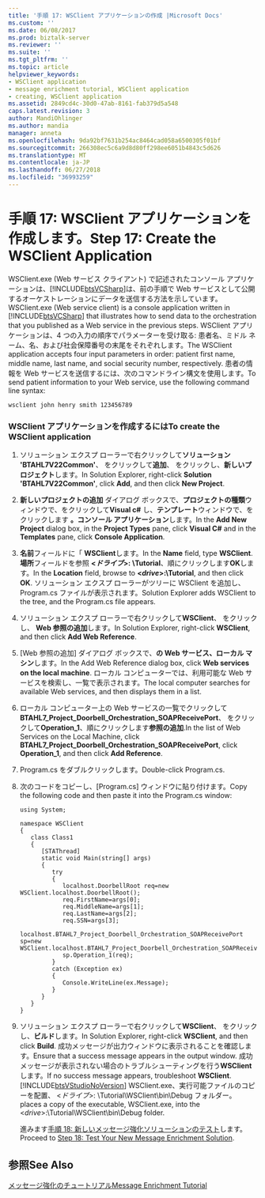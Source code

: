 ```yaml
---
title: '手順 17: WSClient アプリケーションの作成 |Microsoft Docs'
ms.custom: ''
ms.date: 06/08/2017
ms.prod: biztalk-server
ms.reviewer: ''
ms.suite: ''
ms.tgt_pltfrm: ''
ms.topic: article
helpviewer_keywords:
- WSClient application
- message enrichment tutorial, WSClient application
- creating, WSClient application
ms.assetid: 2849cd4c-30d0-47ab-8161-fab379d5a548
caps.latest.revision: 3
author: MandiOhlinger
ms.author: mandia
manager: anneta
ms.openlocfilehash: 9da92bf7631b254ac8464cad058a6500305f01bf
ms.sourcegitcommit: 266308ec5c6a9d8d80ff298ee6051b4843c5d626
ms.translationtype: MT
ms.contentlocale: ja-JP
ms.lasthandoff: 06/27/2018
ms.locfileid: "36993259"
---
```

# <a name="step-17-create-the-wsclient-application"></a><span data-ttu-id="85624-102">手順 17: WSClient アプリケーションを作成します。</span><span class="sxs-lookup"><span data-stu-id="85624-102">Step 17: Create the WSClient Application</span></span>
<span data-ttu-id="85624-103">WSClient.exe (Web サービス クライアント) で記述されたコンソール アプリケーションは、[!INCLUDE[btsVCSharp](../../includes/btsvcsharp-md.md)]は、前の手順で Web サービスとして公開するオーケストレーションにデータを送信する方法を示しています。</span><span class="sxs-lookup"><span data-stu-id="85624-103">WSClient.exe (Web service client) is a console application written in [!INCLUDE[btsVCSharp](../../includes/btsvcsharp-md.md)] that illustrates how to send data to the orchestration that you published as a Web service in the previous steps.</span></span> <span data-ttu-id="85624-104">WSClient アプリケーションは、4 つの入力の順序でパラメーターを受け取る: 患者名、ミドル ネーム、名、および社会保障番号の末尾をそれぞれします。</span><span class="sxs-lookup"><span data-stu-id="85624-104">The WSClient application accepts four input parameters in order: patient first name, middle name, last name, and social security number, respectively.</span></span> <span data-ttu-id="85624-105">患者の情報を Web サービスを送信するには、次のコマンドライン構文を使用します。</span><span class="sxs-lookup"><span data-stu-id="85624-105">To send patient information to your Web service, use the following command line syntax:</span></span>  
  
```  
wsclient john henry smith 123456789  
```  
  
### <a name="to-create-the-wsclient-application"></a><span data-ttu-id="85624-106">WSClient アプリケーションを作成するには</span><span class="sxs-lookup"><span data-stu-id="85624-106">To create the WSClient application</span></span>  
  
1. <span data-ttu-id="85624-107">ソリューション エクスプ ローラーで右クリックして**ソリューション 'BTAHL7V22Common'**、 をクリックして**追加**、 をクリックし、**新しいプロジェクト**します。</span><span class="sxs-lookup"><span data-stu-id="85624-107">In Solution Explorer, right-click **Solution 'BTAHL7V22Common'**, click **Add**, and then click **New Project**.</span></span>  
  
2. <span data-ttu-id="85624-108">**新しいプロジェクトの追加** ダイアログ ボックスで、**プロジェクトの種類**ウィンドウで、をクリックして**Visual c#** し、**テンプレート**ウィンドウで、をクリックします **。コンソール アプリケーション**します。</span><span class="sxs-lookup"><span data-stu-id="85624-108">In the **Add New Project** dialog box, in the **Project Types** pane, click **Visual C#** and in the **Templates** pane, click **Console Application**.</span></span>  
  
3. <span data-ttu-id="85624-109">**名前**フィールドに「 **WSClient**します。</span><span class="sxs-lookup"><span data-stu-id="85624-109">In the **Name** field, type **WSClient**.</span></span> <span data-ttu-id="85624-110">**場所**フィールドを参照 **\<*ドライブ*\>: \Tutorial**、順にクリックします**OK**します。</span><span class="sxs-lookup"><span data-stu-id="85624-110">In the **Location** field, browse to **\<*drive*\>:\Tutorial**, and then click **OK**.</span></span> <span data-ttu-id="85624-111">ソリューション エクスプ ローラーがツリーに WSClient を追加し、Program.cs ファイルが表示されます。</span><span class="sxs-lookup"><span data-stu-id="85624-111">Solution Explorer adds WSClient to the tree, and the Program.cs file appears.</span></span>  
  
4. <span data-ttu-id="85624-112">ソリューション エクスプ ローラーで右クリックして**WSClient**、 をクリックし、 **Web 参照の追加**します。</span><span class="sxs-lookup"><span data-stu-id="85624-112">In Solution Explorer, right-click **WSClient**, and then click **Add Web Reference**.</span></span>  
  
5. <span data-ttu-id="85624-113">[Web 参照の追加] ダイアログ ボックスで、**の Web サービス、ローカル マシン**します。</span><span class="sxs-lookup"><span data-stu-id="85624-113">In the Add Web Reference dialog box, click **Web services on the local machine**.</span></span> <span data-ttu-id="85624-114">ローカル コンピューターでは、利用可能な Web サービスを検索し、一覧で表示されます。</span><span class="sxs-lookup"><span data-stu-id="85624-114">The local computer searches for available Web services, and then displays them in a list.</span></span>  
  
6. <span data-ttu-id="85624-115">ローカル コンピューター上の Web サービスの一覧でクリックして**BTAHL7_Project_Doorbell_Orchestration_SOAPReceivePort**、 をクリックして**Operation_1**、順にクリックします**参照の追加**.</span><span class="sxs-lookup"><span data-stu-id="85624-115">In the list of Web Services on the Local Machine, click **BTAHL7_Project_Doorbell_Orchestration_SOAPReceivePort**, click **Operation_1**, and then click **Add Reference**.</span></span>  
  
7. <span data-ttu-id="85624-116">Program.cs をダブルクリックします。</span><span class="sxs-lookup"><span data-stu-id="85624-116">Double-click Program.cs.</span></span>  
  
8. <span data-ttu-id="85624-117">次のコードをコピーし、[Program.cs] ウィンドウに貼り付けます。</span><span class="sxs-lookup"><span data-stu-id="85624-117">Copy the following code and then paste it into the Program.cs window:</span></span>  
  
   ```  
   using System;  
  
   namespace WSClient  
   {  
      class Class1  
      {  
         [STAThread]  
         static void Main(string[] args)  
         {  
            try   
            {  
               localhost.DoorbellRoot req=new WSClient.localhost.DoorbellRoot();  
               req.FirstName=args[0];  
               req.MiddleName=args[1];  
               req.LastName=args[2];  
               req.SSN=args[3];  
               localhost.BTAHL7_Project_Doorbell_Orchestration_SOAPReceivePort sp=new WSClient.localhost.BTAHL7_Project_Doorbell_Orchestration_SOAPReceivePort();  
               sp.Operation_1(req);  
            }  
            catch (Exception ex)  
            {  
               Console.WriteLine(ex.Message);  
            }  
         }  
      }  
   }  
   ```  
  
9. <span data-ttu-id="85624-118">ソリューション エクスプ ローラーで右クリックして**WSClient**、 をクリックし、**ビルド**します。</span><span class="sxs-lookup"><span data-stu-id="85624-118">In Solution Explorer, right-click **WSClient**, and then click **Build**.</span></span> <span data-ttu-id="85624-119">成功メッセージが出力ウィンドウに表示されることを確認します。</span><span class="sxs-lookup"><span data-stu-id="85624-119">Ensure that a success message appears in the output window.</span></span> <span data-ttu-id="85624-120">成功メッセージが表示されない場合のトラブルシューティングを行う**WSClient**します。</span><span class="sxs-lookup"><span data-stu-id="85624-120">If no success message appears, troubleshoot **WSClient**.</span></span> [!INCLUDE[btsVStudioNoVersion](../../includes/btsvstudionoversion-md.md)]<span data-ttu-id="85624-121"> WSClient.exe、実行可能ファイルのコピーを配置、 \<*ドライブ*\>: \Tutorial\WSClient\bin\Debug フォルダー。</span><span class="sxs-lookup"><span data-stu-id="85624-121"> places a copy of the executable, WSClient.exe, into the \<*drive*\>:\Tutorial\WSClient\bin\Debug folder.</span></span>  
  
   <span data-ttu-id="85624-122">進みます[手順 18: 新しいメッセージ強化ソリューションのテスト](../../adapters-and-accelerators/accelerator-hl7/step-18-test-your-new-message-enrichment-solution.md)します。</span><span class="sxs-lookup"><span data-stu-id="85624-122">Proceed to [Step 18: Test Your New Message Enrichment Solution](../../adapters-and-accelerators/accelerator-hl7/step-18-test-your-new-message-enrichment-solution.md).</span></span>  
  
## <a name="see-also"></a><span data-ttu-id="85624-123">参照</span><span class="sxs-lookup"><span data-stu-id="85624-123">See Also</span></span>  
 [<span data-ttu-id="85624-124">メッセージ強化のチュートリアル</span><span class="sxs-lookup"><span data-stu-id="85624-124">Message Enrichment Tutorial</span></span>](../../adapters-and-accelerators/accelerator-hl7/message-enrichment-tutorial.md)